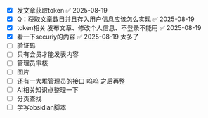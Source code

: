 
- [x] 发文章获取token ✅ 2025-08-19
- [x] Q：获取文章数目并且存入用户信息应该怎么实现 ✅ 2025-08-19
- [x] token相关 发布文章、修改个人信息、不登录不能用 ✅ 2025-08-19
- [x] 看一下securiy的内容 ✅ 2025-08-19 太多了
- [ ] 验证码
- [ ] 只有会员才能发表内容
- [ ] 管理员审核
- [ ] 图片
- [ ] 还有一大堆管理员的接口 呜呜 之后再整
- [ ] AI相关知识点整理一下
- [ ] 分页查找
- [ ] 学写obsidian脚本